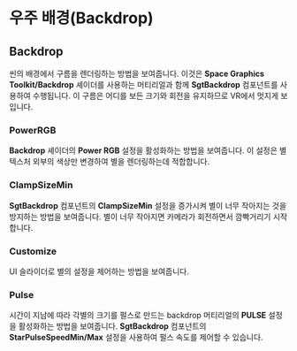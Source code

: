 # 우주 배경(Backdrop)

## Backdrop

씬의 배경에서 구름을 렌더링하는 방법을 보여줍니다. 이것은 **Space Graphics Toolkit/Backdrop** 셰이더를 사용하는 머티리얼과 함께 **SgtBackdrop** 컴포넌트를 사용하여 수행됩니다. 이 구름은 어디를 보든 크기와 회전을 유지하므로 VR에서 멋지게 보입니다.

### PowerRGB

**Backdrop** 셰이더의 **Power RGB** 설정을 활성화하는 방법을 보여줍니다. 이 설정은 별 텍스처 외부의 색상만 변경하여 별을 렌더링하는데 적합합니다.

### ClampSizeMin

**SgtBackdrop** 컴포넌트의 **ClampSizeMin** 설정을 증가시켜 별이 너무 작아지는 것을 방지하는 방법을 보여줍니다. 별이 너무 작아지면 카메라가 회전하면서 깜빡거리기 시작합니다.

### Customize

UI 슬라이더로 별의 설정을 제어하는 방법을 보여줍니다.

### Pulse

시간이 지남에 따라 각별의 크기를 펄스로 만드는 backdrop 머티리얼의 **PULSE** 설정을 활성화하는 방법을 보여줍니다. **SgtBackdrop** 컴포넌트의 **StarPulseSpeedMin/Max** 설정을 사용하여 펄스 속도를 제어할 수 있습니다.